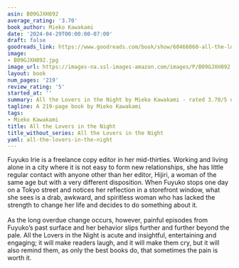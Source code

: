 ```yaml
---
asin: B09GJXH892
average_rating: '3.70'
book_author: Mieko Kawakami
date: '2024-04-29T00:00:00-07:00'
draft: false
goodreads_link: https://www.goodreads.com/book/show/60466860-all-the-lovers-in-the-night
image:
- B09GJXH892.jpg
image_url: https://images-na.ssl-images-amazon.com/images/P/B09GJXH892.01._SCLZZZZZZZ.jpg
layout: book
num_pages: '219'
review_rating: '5'
started_at: ''
summary: All the Lovers in the Night by Mieko Kawakami - rated 3.70/5 on Goodreads
tagline: A 219-page book by Mieko Kawakami
tags:
- Mieko Kawakami
title: All the Lovers in the Night
title_without_series: All the Lovers in the Night
yaml: all-the-lovers-in-the-night
---
```


Fuyuko Irie is a freelance copy editor in her mid-thirties. Working and living alone in a city where it is not easy to form new relationships, she has little regular contact with anyone other than her editor, Hijiri, a woman of the same age but with a very different disposition. When Fuyuko stops one day on a Tokyo street and notices her reflection in a storefront window, what she sees is a drab, awkward, and spiritless woman who has lacked the strength to change her life and decides to do something about it.<br /><br />As the long overdue change occurs, however, painful episodes from Fuyuko’s past surface and her behavior slips further and further beyond the pale. All the Lovers in the Night is acute and insightful, entertaining and engaging; it will make readers laugh, and it will make them cry, but it will also remind them, as only the best books do, that sometimes the pain is worth it.